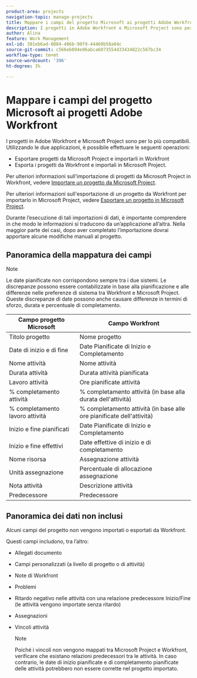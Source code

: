 ```yaml
---
product-area: projects
navigation-topic: manage-projects
title: Mappare i campi del progetto Microsoft ai progetti Adobe Workfront
description: I progetti in Adobe Workfront e Microsoft Project sono per lo più compatibili. Questo articolo descrive come i campi di progetto più comuni delle due applicazioni vengono mappati tra loro.
author: Alina
feature: Work Management
exl-id: 381eb6ad-8084-406b-90f9-44460b58a04c
source-git-commit: c566eb094e96abca6073554433434822c567bc34
workflow-type: tm+mt
source-wordcount: '396'
ht-degree: 3%

---
```


# Mappare i campi del progetto Microsoft ai progetti Adobe Workfront

I progetti in Adobe Workfront e Microsoft Project sono per lo più compatibili. Utilizzando le due applicazioni, è possibile effettuare le seguenti operazioni:

* Esportare progetti da Microsoft Project e importarli in Workfront
* Esporta i progetti da Workfront e importali in Microsoft Project. 

Per ulteriori informazioni sull&#39;importazione di progetti da Microsoft Project in Workfront, vedere [Importare un progetto da Microsoft Project](../../../manage-work/projects/create-projects/import-project-from-ms-project.md).

Per ulteriori informazioni sull&#39;esportazione di un progetto da Workfront per importarlo in Microsoft Project, vedere [Esportare un progetto in Microsoft Project](../../../manage-work/projects/manage-projects/export-project-to-ms-project.md).

Durante l’esecuzione di tali importazioni di dati, è importante comprendere in che modo le informazioni si traducono da un’applicazione all’altra. Nella maggior parte dei casi, dopo aver completato l’importazione dovrai apportare alcune modifiche manuali al progetto. 

## Panoramica della mappatura dei campi

>[!NOTE]
>
>Le date pianificate non corrispondono sempre tra i due sistemi. Le discrepanze possono essere contabilizzate in base alla pianificazione e alle differenze nelle preferenze di sistema tra Workfront e Microsoft Project. Queste discrepanze di date possono anche causare differenze in termini di sforzo, durata e percentuale di completamento.

| **Campo progetto Microsoft** | **Campo Workfront** |
|---|---|
| Titolo progetto | Nome progetto |
| Date di inizio e di fine | Date Pianificate di Inizio e Completamento |
| Nome attività | Nome attività |
| Durata attività | Durata attività pianificata |
| Lavoro attività | Ore pianificate attività |
| % completamento attività | % completamento attività (in base alla durata dell&#39;attività) |
| % completamento lavoro attività | % completamento attività (in base alle ore pianificate dell&#39;attività) |
| Inizio e fine pianificati | Date Pianificate di Inizio e Completamento |
| Inizio e fine effettivi | Date effettive di inizio e di completamento |
| Nome risorsa | Assegnazione attività |
| Unità assegnazione | Percentuale di allocazione assegnazione |
| Nota attività | Descrizione attività |
| Predecessore | Predecessore |

## Panoramica dei dati non inclusi

Alcuni campi del progetto non vengono importati o esportati da Workfront.

Questi campi includono, tra l’altro:

* Allegati documento
* Campi personalizzati (a livello di progetto o di attività)
* Note di Workfront
* Problemi
* Ritardo negativo nelle attività con una relazione predecessore Inizio/Fine (le attività vengono importate senza ritardo)
* Assegnazioni
* Vincoli attività

  >[!NOTE]
  >
  >Poiché i vincoli non vengono mappati tra Microsoft Project e Workfront, verificare che esistano relazioni predecessori tra le attività. In caso contrario, le date di inizio pianificate e di completamento pianificate delle attività potrebbero non essere corrette nel progetto importato. 
